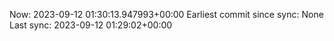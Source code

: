 Now: 2023-09-12 01:30:13.947993+00:00 Earliest commit since sync: None Last sync: 2023-09-12 01:29:02+00:00
